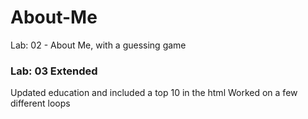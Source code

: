 # About-Me
Lab: 02 - About Me, with a guessing game

### Lab: 03 Extended
Updated education and included a top 10 in the html
Worked on a few different loops 